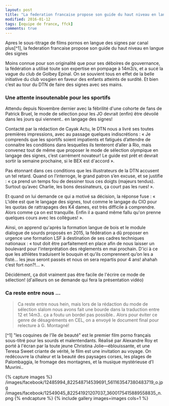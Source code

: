 ```yaml
---
layout: post
title: "La federation francaise propose son guide du haut niveau en langue des signes"
modified: 2016-01-12
tags: [equipe de france, ffck]
comments: true
---
```


Apres le sous-titrage de films pornos en langue des signes par canal plus[^1], la federation francaise propose son guide du haut niveau en langue des signes

Moins connue pour son originalité que pour ses déboires de gouvernance, la fédération a utilisé toute son expertise en pompage à 14m3/s, et a sucé la vague du club de Golbey Epinal. On se souvient tous en effet de la belle initiative du club vosgien en faveur des enfants atteints de surdité. Et bien c’est au tour du DTN de faire des signes avec ses mains.

### Une attente insoutenable pour les sportifs

Attendu depuis Novembre dernier avec la fébrilité d'une cohorte de fans de Patrick Bruel, le mode de sélection pour les JO devrait (enfin) être dévoilé dans les jours qui viennent.. en langage des signes!

Contacté par la rédaction de Cayak Actu, le DTN nous a livré ses toutes premières impressions, avec au passage quelques indiscrétions : « Je comprends que les sportifs soient impatients et fatigués d’attendre de connaitre les conditions dans lesquelles ils tenteront d’aller à Rio, mais convenez tout de même que proposer le mode de sélection olympique en langage des signes, c’est carrément novateur! Le guide est prêt et devrait sortir la semaine prochaine, si le BEX est d'accord ».

Pas étonnant dans ces conditions que les illustrateurs de la DTN accusent un tel retard. Quand on l’interroge, le grand patron s’en excuse, et se justifie : « ça prend un temps fou de dessiner tous ces doigts (majeurs tendus). Surtout qu’avec Charlie, les bons dessinateurs, ça court pas les rues! ».

Et quand on lui demande ce qui a motivé sa décision, la réponse fuse : « L'idée est que le langage des signes, tout comme le langage du CIO pour les quotas de rattrapages des K4 dames, est très difficile à comprendre. Alors comme ça on est tranquille. Enfin il a quand même fallu qu'on prenne quelques cours avec les collègues! ».

Ainsi, on apprend qu'après la formation langue de bois et le module dialogue de sourds proposés en 2015, la fédération a dû proposer en urgence une formation LSF à destination de ses cadres techniques nationaux : « tout doit être parfaitement en place afin de nous laisser un boulevard pour l'interprétation des règlements en mai prochain. D'ici à ce que les athlètes traduisent le bouquin et qu’ils comprennent qu’on les a fisté… les jeux seront passés et nous on sera repartis pour 4 ans! ahahah c’est fort non?!… ».

Décidément, ça doit vraiment pas être facile de l'écrire ce mode de sélection! (d'ailleurs on se demande qui fera la présentation vidéo)

### Ca reste entre nous ...

> Ca reste entre nous hein, mais lors de la rédaction du mode de sélection slalom nous avons fait une bourde dans la traduction entre 12 et 14m3.. ça a foutu un bordel pas possible.. Alors pour éviter ce genre de désagréments en CEL, on a envoyé le document final pour relecture à G. Montagné!

[^1] "les coquines de l'île de beauté" est le premier film porno français sous-titré pour les sourds et malentendants. Réalisé par Alexandre Roy et porté à l'écran par la toute jeune Christina Jolie—éblouissante, et une Teresa Sweet criante de vérité, le film est une invitation au voyage. On redécouvre la chaleur et la beauté des paysages corses, les plages de Palombaggia, le fromage des montagnes, et la musique mystérieuse d’I Muvrini..


{% capture images %}
/images/facebook/12485994_822548714539691_561163547380483719_o.jpg
/images/facebook/12549045_822541921207037_3600175415889558835_n.png
{% endcapture %}
{% include gallery images=images cols=1 %}
